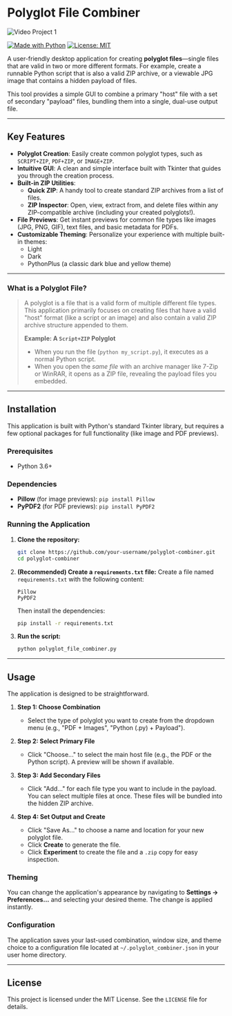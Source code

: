 # Polyglot File Combiner

![Video Project 1](https://github.com/user-attachments/assets/f17cb226-bb93-4b50-abdb-37b153029588)



[![Made with Python](https://img.shields.io/badge/Made%20with-Python-1f425f.svg)](https://www.python.org/)
[![License: MIT](https://img.shields.io/badge/License-MIT-yellow.svg)](https://opensource.org/licenses/MIT)

A user-friendly desktop application for creating **polyglot files**—single files that are valid in two or more different formats. For example, create a runnable Python script that is also a valid ZIP archive, or a viewable JPG image that contains a hidden payload of files.

This tool provides a simple GUI to combine a primary "host" file with a set of secondary "payload" files, bundling them into a single, dual-use output file.

---

## Key Features

*   **Polyglot Creation**: Easily create common polyglot types, such as `SCRIPT+ZIP`, `PDF+ZIP`, or `IMAGE+ZIP`.
*   **Intuitive GUI**: A clean and simple interface built with Tkinter that guides you through the creation process.
*   **Built-in ZIP Utilities**:
    *   **Quick ZIP**: A handy tool to create standard ZIP archives from a list of files.
    *   **ZIP Inspector**: Open, view, extract from, and delete files within any ZIP-compatible archive (including your created polyglots!).
*   **File Previews**: Get instant previews for common file types like images (JPG, PNG, GIF), text files, and basic metadata for PDFs.
*   **Customizable Theming**: Personalize your experience with multiple built-in themes:
    *   Light
    *   Dark
    *   PythonPlus (a classic dark blue and yellow theme)

---

### What is a Polyglot File?

> A polyglot is a file that is a valid form of multiple different file types. This application primarily focuses on creating files that have a valid "host" format (like a script or an image) and also contain a valid ZIP archive structure appended to them.
>
> **Example: A `Script+ZIP` Polyglot**
> *   When you run the file (`python my_script.py`), it executes as a normal Python script.
> *   When you open the *same file* with an archive manager like 7-Zip or WinRAR, it opens as a ZIP file, revealing the payload files you embedded.

---

## Installation

This application is built with Python's standard Tkinter library, but requires a few optional packages for full functionality (like image and PDF previews).

### Prerequisites

*   Python 3.6+

### Dependencies

*   **Pillow** (for image previews): `pip install Pillow`
*   **PyPDF2** (for PDF previews): `pip install PyPDF2`

### Running the Application

1.  **Clone the repository:**
    ```bash
    git clone https://github.com/your-username/polyglot-combiner.git
    cd polyglot-combiner
    ```

2.  **(Recommended) Create a `requirements.txt` file:**
    Create a file named `requirements.txt` with the following content:
    ```
    Pillow
    PyPDF2
    ```
    Then install the dependencies:
    ```bash
    pip install -r requirements.txt
    ```

3.  **Run the script:**
    ```bash
    python polyglot_file_combiner.py
    ```
    
---

## Usage

The application is designed to be straightforward.

1.  **Step 1: Choose Combination**
    *   Select the type of polyglot you want to create from the dropdown menu (e.g., "PDF + Images", "Python (.py) + Payload").

2.  **Step 2: Select Primary File**
    *   Click "Choose..." to select the main host file (e.g., the PDF or the Python script). A preview will be shown if available.

3.  **Step 3: Add Secondary Files**
    *   Click "Add..." for each file type you want to include in the payload. You can select multiple files at once. These files will be bundled into the hidden ZIP archive.

4.  **Step 4: Set Output and Create**
    *   Click "Save As..." to choose a name and location for your new polyglot file.
    *   Click **Create** to generate the file.
    *   Click **Experiment** to create the file and a `.zip` copy for easy inspection.

### Theming

You can change the application's appearance by navigating to **Settings -> Preferences...** and selecting your desired theme. The change is applied instantly.

### Configuration

The application saves your last-used combination, window size, and theme choice to a configuration file located at `~/.polyglot_combiner.json` in your user home directory.

---

## License

This project is licensed under the MIT License. See the `LICENSE` file for details.
